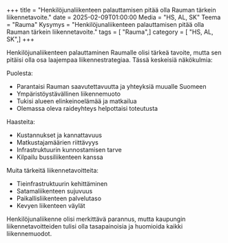 +++
title = "Henkilöjunaliikenteen palauttamisen pitää olla Rauman tärkein liikennetavoite."
date = 2025-02-09T01:00:00
Media = "HS, AL, SK"
Teema = "Rauma"
Kysymys = "Henkilöjunaliikenteen palauttamisen pitää olla Rauman tärkein liikennetavoite."
tags = [ "Rauma",]
category = [ "HS, AL, SK",]
+++

Henkilöjunaliikenteen palauttaminen Raumalle olisi tärkeä tavoite, mutta sen pitäisi olla osa laajempaa liikennestrategiaa. Tässä keskeisiä näkökulmia:

Puolesta:
- Parantaisi Rauman saavutettavuutta ja yhteyksiä muualle Suomeen
- Ympäristöystävällinen liikennemuoto
- Tukisi alueen elinkeinoelämää ja matkailua
- Olemassa oleva raideyhteys helpottaisi toteutusta

Haasteita:
- Kustannukset ja kannattavuus
- Matkustajamäärien riittävyys
- Infrastruktuurin kunnostamisen tarve
- Kilpailu bussiliikenteen kanssa

Muita tärkeitä liikennetavoitteita:
- Tieinfrastruktuurin kehittäminen
- Satamaliikenteen sujuvuus
- Paikallisliikenteen palvelutaso
- Kevyen liikenteen väylät

Henkilöjunaliikenne olisi merkittävä parannus, mutta kaupungin liikennetavoitteiden tulisi olla tasapainoisia ja huomioida kaikki liikennemuodot.